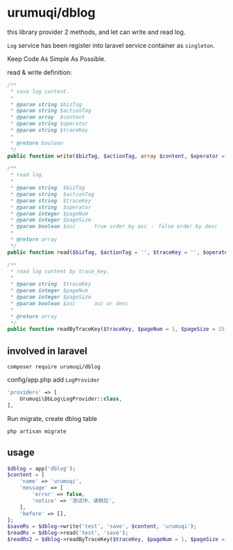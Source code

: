 # urumuqi/dblog

this library provider 2 methods, and let can write and read log.

`Log` service has been register into laravel service container as `singleton`.

Keep Code As Simple As Possible.

read & write definition:

```php
/**
 * save log content.
 *
 * @param string $bizTag
 * @param string $actionTag
 * @param array  $content
 * @param string $operator
 * @param string $traceKey
 *
 * @return boolean
 */
public function write($bizTag, $actionTag, array $content, $operator = '', $traceKey = '')

/**
 * read log.
 *
 * @param string  $bizTag
 * @param string  $actionTag
 * @param string  $traceKey
 * @param string  $operator
 * @param integer $pageNum
 * @param integer $pageSize
 * @param boolean $asc      true order by asc ｜ false order by desc
 *
 * @return array
 */
public function read($bizTag, $actionTag = '', $traceKey = '', $operator = '', $pageNum = 1, $pageSize = 15, $asc = true)

/**
 * read log content by trace_key.
 *
 * @param string  $traceKey
 * @param integer $pageNum
 * @param integer $pageSize
 * @param boolean $asc      asc or desc
 *
 * @return array
 */
public function readByTraceKey($traceKey, $pageNum = 1, $pageSize = 15, $asc = true)
```

## involved in laravel

```shell
composer require urumuqi/dblog
```

config/app.php add `LogProvider`

```php
'providers' => [
    Urumuqi\DbLog\LogProvider::class,
],
```

Run migrate, create dblog table

```shell
php artisan migrate
```

## usage

```php
$dblog = app('dblog');
$content = [
    'name' => 'urumuqi',
    'message' => [
        'error' => false,
        'notice' => '测试中，请稍后',
    ],
    'before' => [],
];
$saveRs = $dblog->write('test', 'save', $content, 'urumuqi');
$readRs = $dblog->read('test', 'save');
$readRs2 = $dblog->readByTraceKey($traceKey, $pageNum = 1, $pageSize = 15, $asc = true);
```
